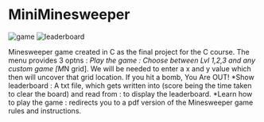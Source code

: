 # MiniMinesweeper

![game](https://user-images.githubusercontent.com/95576716/210131582-941120ac-1ffd-4051-998b-dbb96a89dcec.png)
![leaderboard](https://user-images.githubusercontent.com/95576716/210131583-7f9e377b-fdcc-4e20-839b-4354948fda7d.png)


Minesweeper game created in C as the final project for the C course.
The menu provides 3 optns :
*Play the game : Choose between Lvl 1,2,3 and any custom game [M*N grid]. We will be needed to enter a x and y value which then will uncover that grid location. If you hit a bomb, You Are OUT!
*Show leaderboard : A txt file, which gets written into (score being the time taken to clear the board) and read from : to display the leaderboard.
*Learn how to play the game : redirects you to a pdf version of the Minesweeper game rules and instructions.
